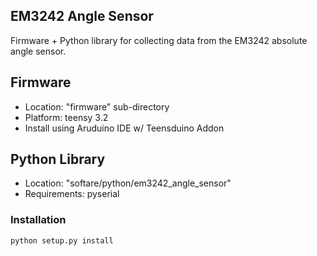 ## EM3242 Angle Sensor 

Firmware + Python library for collecting data from the EM3242 absolute angle sensor.

## Firmware

* Location: "firmware" sub-directory
* Platform: teensy 3.2
* Install using Aruduino IDE w/ Teensduino Addon

## Python Library

* Location: "softare/python/em3242_angle_sensor"
* Requirements: pyserial

### Installation


```bash
python setup.py install
```

